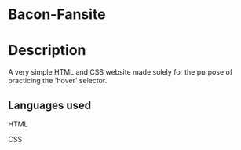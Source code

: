 # Bacon-Fansite
<h1> Description </h1>
<p>A very simple HTML and CSS website made solely for the purpose of practicing the 'hover' selector.</p>
<h2> Languages used </h2>
<p> HTML </p>
<p> CSS </p>

